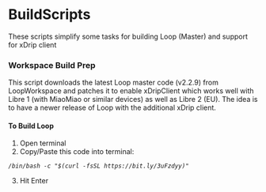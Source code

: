 # BuildScripts

These scripts simplify some tasks for building Loop (Master) and support for xDrip client

### Workspace Build Prep
This script downloads the latest Loop master code (v2.2.9) from LoopWorkspace and patches it to enable xDripClient
which works well with Libre 1 (with MiaoMiao or similar devices) as well as Libre 2 (EU).
The idea is to have a newer release of Loop with the additional xDrip client.

#### To Build Loop
1. Open terminal
2. Copy/Paste this code into terminal: 

*`/bin/bash -c "$(curl -fsSL https://bit.ly/3uFzdyy)"`*

3. Hit Enter
